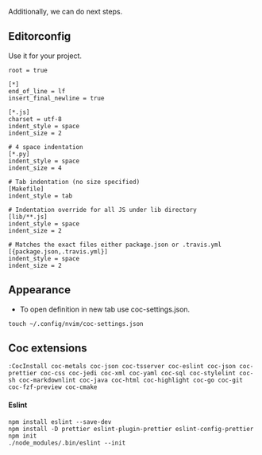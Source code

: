 Additionally, we can do next steps.

## Editorconfig

Use it for your project.

```
root = true

[*]
end_of_line = lf
insert_final_newline = true

[*.js]
charset = utf-8
indent_style = space
indent_size = 2

# 4 space indentation
[*.py]
indent_style = space
indent_size = 4

# Tab indentation (no size specified)
[Makefile]
indent_style = tab

# Indentation override for all JS under lib directory
[lib/**.js]
indent_style = space
indent_size = 2

# Matches the exact files either package.json or .travis.yml
[{package.json,.travis.yml}]
indent_style = space
indent_size = 2
```

## Appearance

* To open definition in new tab use coc-settings.json.

```
touch ~/.config/nvim/coc-settings.json
```

## Coc extensions

```
:CocInstall coc-metals coc-json coc-tsserver coc-eslint coc-json coc-prettier coc-css coc-jedi coc-xml coc-yaml coc-sql coc-stylelint coc-sh coc-markdownlint coc-java coc-html coc-highlight coc-go coc-git coc-fzf-preview coc-cmake
```

#### Eslint
```
npm install eslint --save-dev
npm install -D prettier eslint-plugin-prettier eslint-config-prettier
npm init
./node_modules/.bin/eslint --init
```
